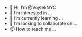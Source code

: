 - 👋 Hi, I’m @VoytekNYC
- 👀 I’m interested in ...
- 🌱 I’m currently learning ...
- 💞️ I’m looking to collaborate on ...
- 📫 How to reach me ...

<!---
VoytekNYC/VoytekNYC is a ✨ special ✨ repository because its `README.md` (this file) appears on your GitHub profile.
You can click the Preview link to take a look at your changes.
---hi>
